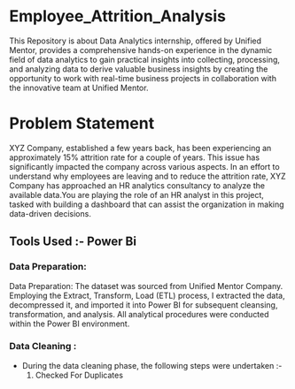 # Employee_Attrition_Analysis
This Repository is about Data Analytics internship, offered by Unified Mentor, provides a comprehensive hands-on experience in the dynamic field of data analytics to gain practical insights 
into collecting, processing, and analyzing data to derive valuable business insights by creating the opportunity to work with real-time business projects in collaboration with the
innovative team at Unified Mentor.
<br>
<h1>Problem Statement</h1>
 XYZ Company, established a few years back, has been experiencing an approximately 15% attrition rate for a couple of years. 
This issue has significantly impacted the company across various aspects. In an effort to understand why employees are leaving and to reduce the attrition rate,
 XYZ Company has approached an HR analytics consultancy to analyze the available data.You are playing the role of an HR analyst in this project, 
tasked with building a dashboard that can assist the organization in making data-driven decisions.
<br>
<h2>Tools Used :- Power Bi</h2>
<h3>Data Preparation:</h3>
Data Preparation: The dataset was sourced from Unified Mentor Company. Employing the Extract, Transform, Load (ETL) process, I extracted the data, decompressed it, 
and imported it into Power BI for subsequent cleansing, transformation, and analysis. All analytical procedures were conducted within the Power BI environment.
<h3>Data Cleaning :</h3>
<ul >
 <li>
  During the data cleaning phase, the following steps were undertaken :-
  <ol type = "1">
  <li>Checked For Duplicates</li>
 </li>
</ul>
